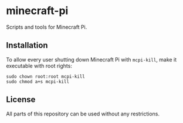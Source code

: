 # minecraft-pi

Scripts and tools for Minecraft Pi.

## Installation

To allow every user shutting down Minecraft Pi with `mcpi-kill`, make it executable with root rights:

    sudo chown root:root mcpi-kill
    sudo chmod a+s mcpi-kill

## License

All parts of this repository can be used without any restrictions.

